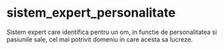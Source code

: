 # sistem_expert_personalitate
Sistem expert care identifica pentru un om, in functie de personalitatea si pasiunile sale, cel mai potrivit domeniu in care acesta sa lucreze.
